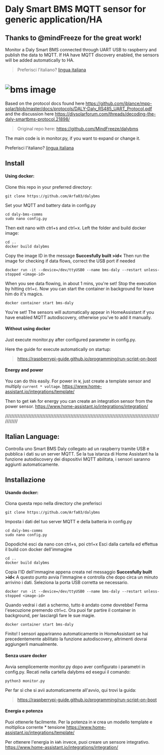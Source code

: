 # Daly Smart BMS MQTT sensor for generic application/HA
## **Thanks to @mindFreeze for the great work!**
Monitor a Daly Smart BMS connected through UART USB to raspberry and publish the data to MQTT. If HA have MQTT discovery enabled, the sensors will be added automatically to HA.

>Preferisci l'italiano?
>[lingua italiana](https://github.com/Arfa03/dalybms#italian-language)

# ![bms image](https://sc01.alicdn.com/kf/H357b7272ba0344eabd0c33c20101d0c7N.jpg)

Based on the protocol docs found here https://github.com/jblance/mpp-solar/blob/master/docs/protocols/DALY-Daly_RS485_UART_Protocol.pdf and the discussion here https://diysolarforum.com/threads/decoding-the-daly-smartbms-protocol.21898/

> Original repo here: https://github.com/MindFreeze/dalybms

The main code is in monitor.py, if you want to expand or change it.

Preferisci l'italiano?
[lingua italiana](https://github.com/Arfa03/dalybms#italian-language)

## Install

#### Using docker:

Clone this repo in your preferred directory:
```
git clone https://github.com/Arfa03/dalybms
```

Set your MQTT and battery data in config.py
```
cd daly-bms-comms
sudo nano config.py
```
Then exit nano with ctrl+s and ctrl+x.
Left the folder and build docker image:
```
cd ..
docker build dalybms
```
Copy the image ID in the message **Succesfully built >id<**
Then run the image for checking if data flows, correct the USB port if needed
```
docker run -it --device=/dev/ttyUSB0 --name bms-daly --restart unless-stopped <image-id>
```
When you see data flowing, in about 1 mins, you're set! Stop the execution by hitting ctrl+c.
Now you can start the container in background for leave him do it's magics.
```
docker container start bms-daly
```
You're set!
The sensors will automatically appear in HomeAssistant if you have enabled MQTT autodiscovery, otherwise you've to add it manually.

#### Without using docker
Just execute monitor.py after configured parameter in config.py.

Here the guide for execute automatically on startup:
> https://raspberrypi-guide.github.io/programming/run-script-on-boot

#### Energy and power

You can do this easily. For power in `W`, just create a template sensor and multiply `current * voltage`. https://www.home-assistant.io/integrations/template/

Then to get `kWh` for energy you can create an integration sensor from the power sensor. https://www.home-assistant.io/integrations/integration/


///////////////////////////////////////////////////////////////////////////////////////////////////////////
## Italian Language:
Controlla uno Smart BMS Daly collegato ad un raspberry tramite USB e pubblica i dati su un server MQTT. 
Se la tua istanza di Home Assistant ha la funzione autodiscovery dei dispositivi MQTT abilitata, i sensori saranno aggiunti automaticamente.

## Installazione

#### Usando docker:

Clona questa repo nella directory che preferisci
```
git clone https://github.com/Arfa03/dalybms
```

Imposta i dati del tuo server MQTT e della batteria in config.py
```
cd daly-bms-comms
sudo nano config.py
```
Dopodiché esci da nano con ctrl+s, poi ctrl+x
Esci dalla cartella ed effettua il build con docker dell'immagine
```
cd ..
docker build dalybms
```
Copia l'ID dell'immagine appena creata nel messaggio **Succesfully built >id<**
A questo punto avvia l'immagine e controlla che dopo circa un minuto arrivino i dati.
Seleziona la porta USB corretta se necessario.
```
docker run -it --device=/dev/ttyUSB0 --name bms-daly --restart unless-stopped <image-id>
```
Quando vedrai i dati a schermo, tutto è andato come dovrebbe! Ferma l'esecuzione premendo ctrl+c.
Ora puoi far partire il container in background, per lasciargli fare le sue magie.
```
docker container start bms-daly
```
Finito!
I sensori appariranno automaticamente in HomeAssistant se hai precedentemente abilitato la funzione autodiscovery, altrimenti dovrai aggiungerli manualmente.

#### Senza usare docker
Avvia semplicemente monitor.py dopo aver configurato i parametri in config.py.
Recati nella cartella dalybms ed esegui il comando:
```
python3 monitor.py
```
Per far sì che si avii automaticamente all'avvio, qui trovi la guida:
> https://raspberrypi-guide.github.io/programming/run-script-on-boot

#### Energia e potenza

Puoi ottenerle facilmente. Per la potenza in `W` crea un modello template e moltiplica corrente * tensione
https://www.home-assistant.io/integrations/template/

Per ottenere l'energia in `kWh` invece, puoi creare un sensore integrativo.
https://www.home-assistant.io/integrations/integration/